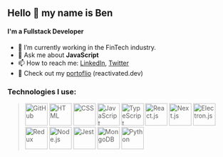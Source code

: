 ## Hello 👋 my name is Ben

#### I'm a Fullstack Developer

- 🌱 I’m currently working in the FinTech industry.
- 💬 Ask me about <b>JavaScript</b>
- 📫 How to reach me: [LinkedIn](https://www.linkedin.com/in/ben-elferink-37ba251b9/), [Twitter](https://twitter.com/BenElferink)
- 🧠 Check out my [portoflio](https://reactivated.dev) (reactivated.dev)

### Technologies I use:

> <img src='https://github.com/belferink1996/belferink1996/blob/main/icons/github.svg' alt='GitHub' height='50' /> <img src='https://github.com/belferink1996/belferink1996/blob/main/icons/html.svg' alt='HTML' height='50' /> <img src='https://github.com/belferink1996/belferink1996/blob/main/icons/css.svg' alt='CSS' height='50' /> <img src='https://github.com/belferink1996/belferink1996/blob/main/icons/javascript.svg' alt='JavaScript' height='50' /> <img src='https://github.com/belferink1996/belferink1996/blob/main/icons/typescript.svg' alt='TypeScript' height='50' /> <img src='https://github.com/belferink1996/belferink1996/blob/main/icons/react.svg' alt='React.js' height='50' /> <img src='https://github.com/belferink1996/belferink1996/blob/main/icons/next.svg' alt='Next.js' height='50' /> <img src='https://github.com/belferink1996/belferink1996/blob/main/icons/electron.svg' alt='Electron.js' height='50' /> <img src='https://github.com/belferink1996/belferink1996/blob/main/icons/redux.svg' alt='Redux' height='50' /> <img src='https://github.com/belferink1996/belferink1996/blob/main/icons/nodejs.svg' alt='Node.js' height='50' /> <img src='https://github.com/belferink1996/belferink1996/blob/main/icons/jest.svg' alt='Jest' height='50' /> <img src='https://github.com/belferink1996/belferink1996/blob/main/icons/mongodb.svg' alt='MongoDB' height='50' /> <img src='https://github.com/belferink1996/belferink1996/blob/main/icons/python.svg' alt='Python' height='50' />
